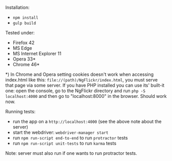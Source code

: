 Installation:
- `npm install`
- `gulp build`

Tested under:
- Firefox 42
- MS Edge
- MS Internet Explorer 11
- Opera 33*
- Chrome 46*

\*) In Chrome and Opera setting cookies doesn't work when accessing index.html like this: `file://(path)/NgFlickr/index.html`, you must serve that page via some server.
If you have PHP installed you can use its' built-it one: open the console, go to the NgFlickr directory and run `php -S localhost:4000` and then go to "localhost:8000" in the browser.
Should work now.

Running tests:
- run the app on a `http://localhost:4000` (see the above note about the server)
- start the webdriver: `webdriver-manager start`
- run `npm run-script end-to-end` to run `protractor` tests
- run `npm run-script unit-tests` to run `karma` tests

Note: server must also run if one wants to run protractor tests.